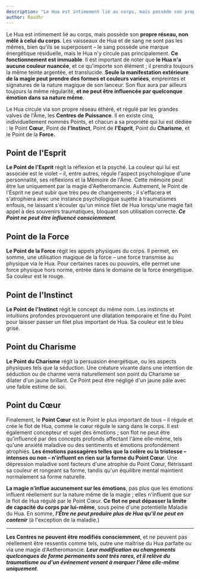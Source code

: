 ```yaml
---
description: "Le Hua est intimement lié au corps, mais possède son propre réseau, non mêlé à celui du corps. Les vaisseaux de Hua et de sang ne sont pas les mêmes, bien qu'ils se superposent – le sang possède une marque énergétique résiduelle, mais le Hua n'y circule pas principalement. Ce fonctionnement est immuable."
author: Raudhr
---
```


Le Hua est intimement lié au corps, mais possède son **propre réseau, non mêlé à celui du corps**. Les vaisseaux de Hua et de sang ne sont pas les mêmes, bien qu'ils se superposent – le sang possède une marque énergétique résiduelle, mais le Hua n'y circule pas principalement. **Ce fonctionnement est immuable**.
Il est important de noter que **le Hua n'a aucune couleur nuancée**, et ce qu'importe son élément ; il prendra toujours la même teinte argentée, et translucide. **Seule la manifestation extérieure de la magie peut prendre des formes et couleurs variées**, empreintes et signatures de la nature magique de son lanceur. Son flux aura par ailleurs toujours la même régularité, **et ne peut être influencée par quelconque émotion dans sa nature même**.

Le Hua circule via son propre réseau éthéré, et régulé par les grandes valves de l'Âme, les **Centres de Puissance**. Il en existe cinq, individuellement nommés Points, et chacun a sa propriété qui lui est dédiée : le Point **Cœur**, Point de **l'Instinct**, Point de **l'Esprit**, Point du **Charisme**, et le Point de la **Force.** 

## Point de l'Esprit

**Le Point de l'Esprit** régit la réflexion et la psyché. La couleur qui lui est associée est le violet – il, entre autres, régule l'aspect psychologique d'une personnalité, ses réflexions et la Mémoire de l'Âme. Cette mémoire peut être lue uniquement par la magie d'Aetheromancie. 
Autrement, le Point de l'Esprit ne peut subir que très peu de changements ; il s'effacera et s'atrophiera avec une instance psychologique sujette à traumatismes enfouis, ne laissant s'écouler qu'un mince filet de Hua lorsqu'une magie fait appel à des souvenirs traumatiques, bloquant son utilisation correcte.
***Ce Point ne peut être influencé consciemment***. 

## Point de la Force

**Le Point de la Force** régit les appels physiques du corps. Il permet, en somme, une utilisation magique de la force – une force transmise au physique via le Hua. Pour certaines races ou pouvoirs, elle permet une force physique hors norme, entrée dans le domaine de la force énergétique. 
Sa couleur est le rouge.

## Point de l'Instinct

**Le Point de l'Instinct** régit le concept du même nom. Les instincts et intuitions profondes provoqueront une dilatation temporaire et fine du Point pour laisser passer un filet plus important de Hua. 
Sa couleur est le bleu grisé.

## Point du Charisme

**Le Point du Charisme** régit la persuasion énergétique, ou les aspects physiques tels que la séduction. Une créature vivante dans une intention de séduction ou de charme verra naturellement son point du Charisme se dilater d'un jaune brillant. Ce Point peut être négligé d'un jaune pâle avec une faible estime de soi.

## Point du Cœur

Finalement, le **Point Cœur** est le Point le plus important de tous – il régule et crée le flot de Hua, comme le cœur régule le sang dans le corps. Il est également concepteur et sujet des émotions ; son flot ne peut être qu'influencé par des concepts profonds affectant l'âme elle-même, tels qu'une anxiété maladive ou des sentiments et émotions profondément atrophiés. **Les émotions passagères telles que la colère ou la tristesse – intenses ou non – n'influent en rien sur la forme du Point Cœur**. Une dépression maladive sont facteurs d'une atrophie du Point Cœur, flétrissant sa couleur et rongeant sa forme, tandis qu'un équilibre mental maintient normalement sa forme naturelle. 

**La magie n’influe aucunement sur les émotions**, pas plus que les émotions influent réellement sur la nature même de la magie ; elles n'influent que sur le flot de Hua régulé par le Point Cœur. **Ce flot ne peut dépasser la limite de capacité du corps par lui-même**, sous peine d'une potentielle Maladie du Hua. En somme, ***l'Être ne peut produire plus de Hua qu'il ne peut en contenir*** (à l'exception de la maladie.)

---

**Les Centres ne peuvent être modifiés consciemment**, et ne peuvent pas réellement être ressentis comme tels, outre une maîtrise du Hua parfaite ou via une magie d'Aetheromancie. ***Leur modification ou changements quelconques de forme permanents sont très rares, et il relève du traumatisme ou d'un événement venant à marquer l'âme elle-même uniquement***.

